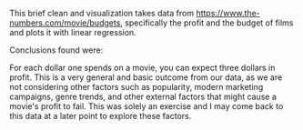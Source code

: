 This brief clean and visualization takes data from https://www.the-numbers.com/movie/budgets, specifically the profit and the budget of films and plots it with linear regression.

Conclusions found were:

For each dollar one spends on a movie, you can expect three dollars in profit. 
This is a very general and basic outcome from our data, as we are not considering other factors such as popularity, modern marketing campaigns, genre trends, and other
external factors that might cause a movie's profit to fail. This was solely an exercise and I may come back to this data at a later point to explore these factors.
